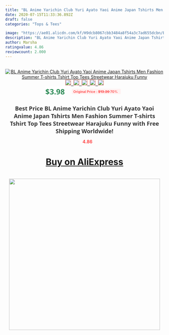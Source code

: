```yaml
---
title: "BL Anime Yarichin Club Yuri Ayato Yaoi Anime Japan Tshirts Men Fashion Summer T-shirts Tshirt Top Tees Streetwear Harajuku Funny"
date: 2020-07-15T11:33:36.892Z
draft: false
categories: "Tops & Tees"

image: "https://ae01.alicdn.com/kf/H9dcb8067cbb3484a8f54a3c7ad655dcbn/BL-Anime-Yarichin-Club-Yuri-Ayato-Yaoi-Anime-Japan-Tshirts-Men-Fashion-Summer-T-shirts-Tshirt.jpg"
description: "BL Anime Yarichin Club Yuri Ayato Yaoi Anime Japan Tshirts Men Fashion Summer T-shirts Tshirt Top Tees Streetwear Harajuku Funny"
author: Marsha
ratingvalue: 4.86
reviewcount: 2.000
---
```

<br>
<div style="text-align: center;">
<a href="https://s.click.aliexpress.com/e/_ArsH8v" target="_blank" rel="nofollow noopener noreferrer"><img alt="BL Anime Yarichin Club Yuri Ayato Yaoi Anime Japan Tshirts Men Fashion Summer T-shirts Tshirt Top Tees Streetwear Harajuku Funny" class="magnifier-image" src="https://ae01.alicdn.com/kf/H9dcb8067cbb3484a8f54a3c7ad655dcbn/BL-Anime-Yarichin-Club-Yuri-Ayato-Yaoi-Anime-Japan-Tshirts-Men-Fashion-Summer-T-shirts-Tshirt.jpg_640x640.jpg">
<br>
<img style="border:1px solid salmon" src="https://ae01.alicdn.com/kf/H9dcb8067cbb3484a8f54a3c7ad655dcbn/BL-Anime-Yarichin-Club-Yuri-Ayato-Yaoi-Anime-Japan-Tshirts-Men-Fashion-Summer-T-shirts-Tshirt.jpg_120x120.jpg">&nbsp;&nbsp;<img style="border:1px solid salmon" src="https://ae01.alicdn.com/kf/H218f84ce28d74f83956a418b1df7b684U/BL-Anime-Yarichin-Club-Yuri-Ayato-Yaoi-Anime-Japan-Tshirts-Men-Fashion-Summer-T-shirts-Tshirt.jpg_120x120.jpg">&nbsp;&nbsp;<img style="border:1px solid salmon" src="https://ae01.alicdn.com/kf/H3017629ae10c4316905fd6c50f1a8db29/BL-Anime-Yarichin-Club-Yuri-Ayato-Yaoi-Anime-Japan-Tshirts-Men-Fashion-Summer-T-shirts-Tshirt.jpg_120x120.jpg">&nbsp;&nbsp;<img style="border:1px solid salmon" src="https://ae01.alicdn.com/kf/H24dd8130836447c88c9a00c7a43073dd6/BL-Anime-Yarichin-Club-Yuri-Ayato-Yaoi-Anime-Japan-Tshirts-Men-Fashion-Summer-T-shirts-Tshirt.jpg_120x120.jpg">&nbsp;&nbsp;<img style="border:1px solid salmon" src="https://ae01.alicdn.com/kf/Hd63957bbac9b4bd481cd483900434b24l/BL-Anime-Yarichin-Club-Yuri-Ayato-Yaoi-Anime-Japan-Tshirts-Men-Fashion-Summer-T-shirts-Tshirt.jpg_120x120.jpg"></a></div><br0>
<div style="text-align: center;"><span style="background-color: white; border: 0px; box-sizing: border-box; color: seagreen; display: inline-block; font-family: &quot;open sans&quot; , &quot;arial&quot; , &quot;helvetica&quot; , sans-serif , &quot;heiti&quot;; font-size: 24px; font-stretch: inherit; font-weight: 700; line-height: inherit; margin: 0px 10px 0px 0px; padding: 0px; vertical-align: middle;">$3.98 </span>
<span style="background: rgb(255 , 241 , 241); border-radius: 3px; border: 0px; box-sizing: border-box; color: #ff4747; display: inline-block; font-family: inherit; font-size: 12px; font-stretch: inherit; font-style: inherit; font-variant: inherit; font-weight: 600; line-height: inherit; margin: 0px; padding: 2px 5px; transform: scale(0.9); vertical-align: middle;">Original Price : <b style="text-decoration: line-through;">$13.26 </b> 70%&nbsp;&nbsp;</span></div>
<h1 style="color: #333333; display: inline-block; font-family: &quot;open sans&quot; , &quot;arial&quot; , &quot;helvetica&quot; , sans-serif , &quot;heiti&quot;; font-size: 18px; font-stretch: inherit; font-weight: 700; text-align: center;">Best Price BL Anime Yarichin Club Yuri Ayato Yaoi Anime Japan Tshirts Men Fashion Summer T-shirts Tshirt Top Tees Streetwear Harajuku Funny with Free Shipping Worldwide!</h1>
<div style="color: #ff4747; text-align: center;">
<img src="https://4.bp.blogspot.com/-M0ZcTcb-5uY/XleCXlxnR4I/AAAAAAAAAEc/OrjgMkXV1oMQFaCRZj5HQwOCBcu3w1FegCPcBGAYYCw/s1600/star.png" style="height: 15px;">&nbsp;<b>4.86</b></div>
<div class="button_cont" align="center"><a class="buynow_a" href="https://s.click.aliexpress.com/e/_ArsH8v" target="_blank" rel="nofollow noopener noreferrer"><H1>Buy on AliExpress</H1></a></div><br>
<div class="separator" style="clear: both; text-align: center;">
<img src="https://lh3.googleusercontent.com/-pTy5HemUv9M/XlePHvY0dAI/AAAAAAAAAE4/0nX5iRUoIWY8eMW9Dpxeirr157OZliDIgCLcBGAsYHQ/s1600/badge.gif" width="480">
</div>
